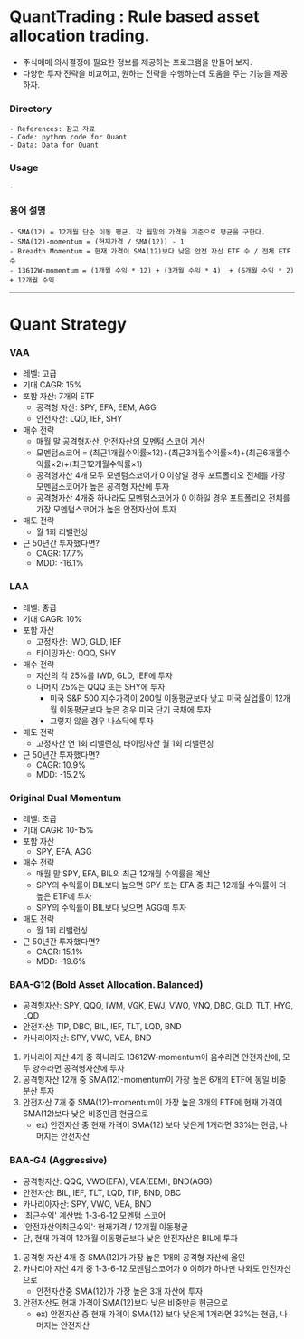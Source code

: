 # QuantTrading : Rule based asset allocation trading.  
- 주식매매 의사결정에 필요한 정보를 제공하는 프로그램을 만들어 보자.
- 다양한 투자 전략을 비교하고, 원하는 전략을 수행하는데 도움을 주는 기능을 제공하자.

### Directory  
```
- References: 참고 자료
- Code: python code for Quant
- Data: Data for Quant
```

### Usage
```
- 
```

### 용어 설명
``` 
- SMA(12) = 12개월 단순 이동 평균. 각 월말의 가격을 기준으로 평균을 구한다.
- SMA(12)-momentum = (현재가격 / SMA(12)) - 1
- Breadth Momentum = 현재 가격이 SMA(12)보다 낮은 안전 자산 ETF 수 / 전체 ETF 수
- 13612W-momentum = (1개월 수익 * 12) + (3개월 수익 * 4)  + (6개월 수익 * 2) + 12개월 수익
```
-------------------------------------------------------------------------------------
# Quant Strategy

### VAA
- 레벨: 고급
- 기대 CAGR: 15%
- 포함 자산: 7개의 ETF
    - 공격형 자산: SPY, EFA, EEM, AGG
    - 안전자산: LQD, IEF, SHY
- 매수 전략 
    - 매월 말 공격형자산, 안전자산의 모멘텀 스코어 계산
    - 모멘텀스코어 = (최근1개월수익률×12)+(최근3개월수익률×4)+(최근6개월수익률×2)+(최근12개월수익률×1)     
    - 공격형자산 4개 모두 모멘텀스코어가 0 이상일 경우 포트폴리오 전체를 가장 모멘텀스코어가 높은 공격형 자산에 투자
    - 공격형자산 4개중 하나라도 모멘텀스코어가 0 이하일 경우 포트폴리오 전체를 가장 모멘텀스코어가 높은 안전자산에 투자
- 매도 전략
    - 월 1회 리밸런싱
- 근 50년간 투자했다면? 
    - CAGR: 17.7%
    - MDD: -16.1%
### LAA
- 레벨: 중급
- 기대 CAGR: 10%
- 포함 자산
    - 고정자산: IWD, GLD, IEF
    - 타이밍자산: QQQ, SHY
- 매수 전략
    - 자산의 각 25%를 IWD, GLD, IEF에 투자
    - 나머지 25%는 QQQ 또는 SHY에 투자
        - 미국 S&P 500 지수가격이 200일 이동평균보다 낮고 미국 실업률이 12개월 이동평균보다 높은 경우 미국 단기 국채에 투자
        - 그렇지 않을 경우 나스닥에 투자 
- 매도 전략
    - 고정자산 연 1회 리밸런싱, 타이밍자산 월 1회 리밸런싱
- 근 50년간 투자했다면? 
    - CAGR: 10.9%
    - MDD: -15.2%

### Original Dual Momentum
- 레벨: 초급
- 기대 CAGR: 10-15%
- 포함 자산
    - SPY, EFA, AGG
- 매수 전략 
    - 매월 말 SPY, EFA, BIL의 최근 12개월 수익률을 계산
    - SPY의 수익률이 BIL보다 높으면 SPY 또는  EFA 중 최근 12개월 수익률이 더 높은 ETF에 투자
    - SPY의 수익률이 BIL보다 낮으면 AGG에 투자
- 매도 전략
    - 월 1회 리밸런싱
- 근 50년간 투자했다면? 
    - CAGR: 15.1%
    - MDD: -19.6%

### BAA-G12 (Bold Asset Allocation. Balanced)
- 공격형자산: SPY, QQQ, IWM, VGK, EWJ, VWO, VNQ, DBC, GLD, TLT, HYG, LQD
- 안전자산: TIP, DBC, BIL, IEF, TLT, LQD, BND
- 카나리아자산: SPY, VWO, VEA, BND
  
1. 카나리아 자산 4개 중 하나라도 13612W-momentum이 음수라면 안전자산에, 모두 양수라면 공격형자산에 투자    
2. 공격형자산 12개 중 SMA(12)-momentum이 가장 높은 6개의 ETF에 동일 비중 분산 투자
3. 안전자산 7개 중 SMA(12)-momentum이 가장 높은 3개의 ETF에 현재 가격이 SMA(12)보다 낮은 비중만큼 현금으로
    - ex) 안전자산 중 현재 가격이 SMA(12) 보다 낮은게 1개라면 33%는 현금, 나머지는 안전자산


### BAA-G4 (Aggressive)
- 공격형자산: QQQ, VWO(EFA), VEA(EEM), BND(AGG)
- 안전자산: BIL, IEF, TLT, LQD, TIP, BND, DBC
- 카나리아자산: SPY, VWO, VEA, BND
- '최근수익' 계산법: 1-3-6-12 모멘텀 스코어
- '안전자산의최근수익': 현재가격 / 12개월 이동평균
- 단, 현재 가격이 12개월 이동평균보다 낮은 안전자산은 BIL에 투자
  
1. 공격형 자산 4개 중 SMA(12)가 가장 높은 1개의 공격형 자산에 올인
2. 카나리아 자산 4개 중 1-3-6-12 모멘텀스코어가 0 이하가 하나만 나와도 안전자산으로
    - 안전자산중 SMA(12)가 가장 높은 3개 자산에 투자
3. 안전자산도 현재 가격이 SMA(12)보다 낮은 비중만큼 현금으로
    - ex) 안전자산 중 현재 가격이 SMA(12) 보다 낮은게 1개라면 33%는 현금, 나머지는 안전자산
